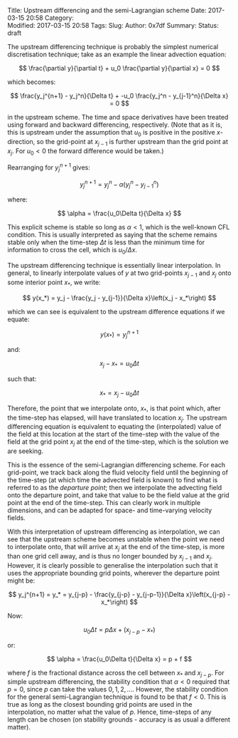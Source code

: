 Title: Upstream differencing and the semi-Lagrangian scheme
Date: 2017-03-15 20:58
Category:  
Modified: 2017-03-15 20:58
Tags: 
Slug: 
Author: 0x7df
Summary: 
Status: draft

The upstream differencing technique is probably the simplest numerical
discretisation technique; take as an example the linear advection equation:

$$
\frac{\partial y}{\partial t} + u_0 \frac{\partial y}{\partial x} = 0
$$

which becomes:

$$
\frac{y_j^{n+1} - y_j^n}{\Delta t} + -u_0 \frac{y_j^n - y_{j-1}^n}{\Delta x} = 0
$$

in the upstream scheme. The time and space derivatives have been treated using
forward and backward differencing, respectively. (Note that as it is, this is
upstream under the assumption that $u_0$ is positive in the positive
$x$-direction, so the grid-point at $x_{j-1}$ is further upstream than the grid
point at $x_j$. For $u_0 \lt 0$ the forward difference would be taken.)

Rearranging for $y_j^{n+1}$ gives:

$$
y_j^{n+1} = y_j^n - \alpha \left(y_j^n - y_{j-1}^n\right)
$$

where:

$$
\alpha = \frac{u_0\Delta t}{\Delta x}
$$

This explicit scheme is stable so long as $\alpha \lt 1$, which is the
well-known CFL condition. This is usually interpreted as saying that the scheme
remains stable only when the time-step $\Delta t$ is less than the minimum time
for information to cross the cell, which is $u_0/\Delta x$.

The upstream differencing technique is essentially linear interpolation. In
general, to linearly interpolate values of $y$ at two grid-points $x_{j-1}$ and
$x_j$ onto some interior point $x_*$, we write:

$$
y(x_*) = y_j - \frac{y_j - y_{j-1}}{\Delta x}\left(x_j - x_*\right)
$$

which we can see is equivalent to the upstream difference equations if we
equate:

$$
y(x_*) = y_j^{n+1}
$$

and:

$$
x_j - x_* = u_0\Delta t
$$

such that:

$$
x_* = x_j - u_0 \Delta t
$$

Therefore, the point that we interpolate onto, $x_*$, is that point which, after the
time-step has elapsed, will have translated to location $x_j$. The upstream
differencing equation is equivalent to equating the (interpolated) value of the
field at this location at the start of the time-step with the value of the
field at the grid point $x_j$ at the end of the time-step, which is the
solution we are seeking.

This is the essence of the semi-Lagrangian differencing scheme. For each
grid-point, we track back along the fluid velocity field until the beginning of
the time-step (at which time the advected field is known) to find what is
referred to as the *departure point*; then we interpolate the advecting field onto
the departure point, and take that value to be the field value at the grid
point at the end of the time-step. This can clearly work in multiple
dimensions, and can be adapted for space- and time-varying velocity fields.

With this interpretation of upstream differencing as interpolation, we can see
that the upstream scheme becomes unstable when the point we need to interpolate onto,
that will arrive at $x_j$ at the end of the time-step, is more than one grid
cell away, and is thus no longer bounded by $x_{j-1}$ and $x_j$. However, it is
clearly possible to generalise the interpolation such that it uses the
appropriate bounding grid points, wherever the departure point might be:

$$
y_j^{n+1} = y_*
          = y_{j-p} - \frac{y_{j-p} - y_{j-p-1}}{\Delta x}\left(x_{j-p} - x_*\right)
$$

Now:

$$
u_0 \Delta t = p\Delta x + \left(x_{j-p} - x_*\right)
$$

or:

$$
\alpha  = \frac{u_0\Delta t}{\Delta x} = p + f
$$

where $f$ is the fractional distance across the cell between $x_*$ and
$x_{j-p}$. For simple upstream differencing, the stability condition
that $\alpha \lt 0$ required that $p = 0$, since $p$ can take the values $0, 1,
2, ...$. However, the stability condition for the general semi-Lagrangian
technique is found to be that $f \lt 0$. This is true as long as the closest
bounding grid points are used in the interpolation, no matter what the value
of $p$. Hence, time-steps of any length can be chosen (on stability grounds -
accuracy is as usual a different matter).
